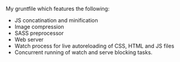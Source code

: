 My gruntfile which features the following:

* JS concatination and minification
* Image compression
* SASS preprocessor
* Web server
* Watch process for live autoreloading of CSS, HTML and JS files
* Concurrent running of watch and serve blocking tasks. 